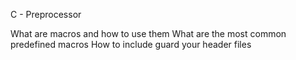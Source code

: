 C - Preprocessor

What are macros and how to use them
What are the most common predefined macros
How to include guard your header files
